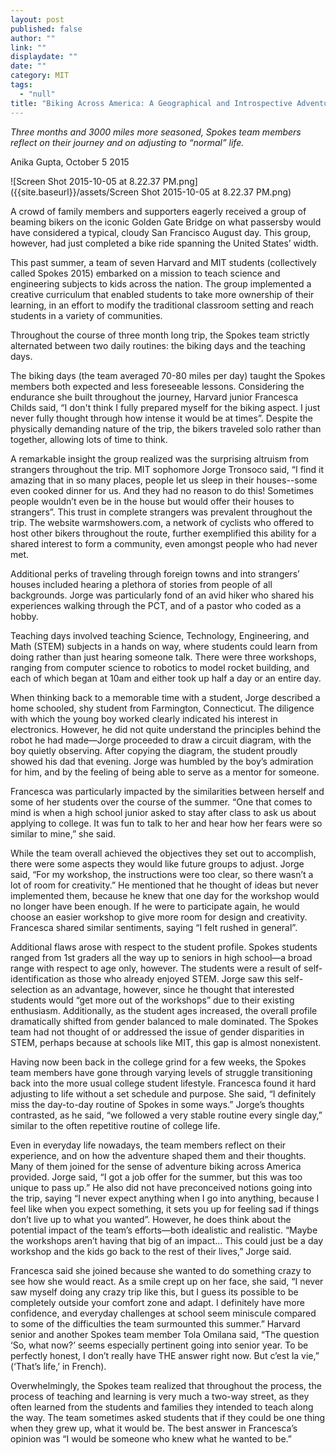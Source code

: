 ```yaml
---
layout: post
published: false
author: ""
link: ""
displaydate: ""
date: ""
category: MIT
tags: 
  - "null"
title: "Biking Across America: A Geographical and Introspective Adventure"
---
```


_Three months and 3000 miles more seasoned, Spokes team members reflect on their journey and on adjusting to “normal” life._

Anika Gupta, October 5 2015

![Screen Shot 2015-10-05 at 8.22.37 PM.png]({{site.baseurl}}/assets/Screen Shot 2015-10-05 at 8.22.37 PM.png)

A crowd of family members and supporters eagerly received a group of beaming bikers on the iconic Golden Gate Bridge on what passersby would have considered a typical, cloudy San Francisco August day. This group, however, had just completed a bike ride spanning the United States’ width.

This past summer, a team of seven Harvard and MIT students (collectively called Spokes 2015) embarked on a mission to teach science and engineering subjects to kids across the nation. The group implemented a creative curriculum that enabled students to take more ownership of their learning, in an effort to modify the traditional classroom setting and reach students in a variety of communities.

Throughout the course of three month long trip, the Spokes team strictly alternated between two daily routines: the biking days and the teaching days.

The biking days (the team averaged 70-80 miles per day) taught the Spokes members both expected and less foreseeable lessons.  Considering the endurance she built throughout the journey, Harvard junior Francesca Childs said, “I don't think I fully prepared myself for the biking aspect. I just never fully thought through how intense it would be at times”. Despite the physically demanding nature of the trip, the bikers traveled solo rather than together, allowing lots of time to think.

A remarkable insight the group realized was the surprising altruism from strangers throughout the trip. MIT sophomore Jorge Tronsoco said, “I find it amazing that in so many places, people let us sleep in their houses--some even cooked dinner for us. And they had no reason to do this! Sometimes people wouldn’t even be in the house but would offer their houses to strangers”. This trust in complete strangers was prevalent throughout the trip. The website warmshowers.com, a network of cyclists who offered to host other bikers throughout the route, further exemplified this ability for a shared interest to form a community, even amongst people who had never met.

Additional perks of traveling through foreign towns and into strangers’ houses included hearing a plethora of stories from people of all backgrounds. Jorge was particularly fond of an avid hiker who shared his experiences walking through the PCT, and of a pastor who coded as a hobby.

Teaching days involved teaching Science, Technology, Engineering, and Math (STEM) subjects in a hands on way, where students could learn from doing rather than just hearing someone talk. There were three workshops, ranging from computer science to robotics to model rocket building, and each of which began at 10am and either took up half a day or an entire day.

When thinking back to a memorable time with a student, Jorge described a home schooled, shy student from Farmington, Connecticut. The diligence with which the young boy worked clearly indicated his interest in electronics. However, he did not quite understand the principles behind the robot he had made—Jorge proceeded to draw a circuit diagram, with the boy quietly observing. After copying the diagram, the student proudly showed his dad that evening. Jorge was humbled by the boy’s admiration for him, and by the feeling of being able to serve as a mentor for someone.

Francesca was particularly impacted by the similarities between herself and some of her students over the course of the summer. “One that comes to mind is when a high school junior asked to stay after class to ask us about applying to college. It was fun to talk to her and hear how her fears were so similar to mine,” she said.

While the team overall achieved the objectives they set out to accomplish, there were some aspects they would like future groups to adjust. Jorge said, “For my workshop, the instructions were too clear, so there wasn’t a lot of room for creativity.” He mentioned that he thought of ideas but never implemented them, because he knew that one day for the workshop would no longer have been enough. If he were to participate again, he would choose an easier workshop to give more room for design and creativity. Francesca shared similar sentiments, saying “I felt rushed in general”. 

Additional flaws arose with respect to the student profile. Spokes students ranged from 1st graders all the way up to seniors in high school—a broad range with respect to age only, however. The students were a result of self-identification as those who already enjoyed STEM. Jorge saw this self-selection as an advantage, however, since he thought that interested students would “get more out of the workshops” due to their existing enthusiasm. Additionally, as the student ages increased, the overall profile dramatically shifted from gender balanced to male dominated. The Spokes team had not thought of or addressed the issue of gender disparities in STEM, perhaps because at schools like MIT, this gap is almost nonexistent.

Having now been back in the college grind for a few weeks, the Spokes team members have gone through varying levels of struggle transitioning back into the more usual college student lifestyle. Francesca found it hard adjusting to life without a set schedule and purpose. She said, “I definitely miss the day-to-day routine of Spokes in some ways.” Jorge’s thoughts contrasted, as he said, “we followed a very stable routine every single day,” similar to the often repetitive routine of college life.

Even in everyday life nowadays, the team members reflect on their experience, and on how the adventure shaped them and their thoughts. Many of them joined for the sense of adventure biking across America provided. Jorge said, “I got a job offer for the summer, but this was too unique to pass up.” He also did not have preconceived notions going into the trip, saying “I never expect anything when I go into anything, because I feel like when you expect something, it sets you up for feeling sad if things don’t live up to what you wanted”. However, he does think about the potential impact of the team’s efforts—both idealistic and realistic. “Maybe the workshops aren’t having that big of an impact… This could just be a day workshop and the kids go back to the rest of their lives,” Jorge said.

Francesca said she joined because she wanted to do something crazy to see how she would react. As a smile crept up on her face, she said, “I never saw myself doing any crazy trip like this, but I guess its possible to be completely outside your comfort zone and adapt. I definitely have more confidence, and everyday challenges at school seem miniscule compared to some of the difficulties the team surmounted this summer.” Harvard senior and another Spokes team member Tola Omilana said, “The question ‘So, what now?’ seems especially pertinent going into senior year. To be perfectly honest, I don’t really have THE answer right now. But c’est la vie,” (‘That’s life,’ in French).

Overwhelmingly, the Spokes team realized that throughout the process, the process of teaching and learning is very much a two-way street, as they often learned from the students and families they intended to teach along the way. The team sometimes asked students that if they could be one thing when they grew up, what it would be. The best answer in Francesca’s opinion was “I would be someone who knew what he wanted to be.”

